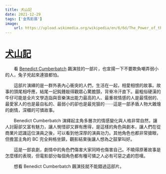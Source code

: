 ```yaml
---
title: 犬山記
date: 2021-12-29
tags: ['金馬影展']
image:
    url: https://upload.wikimedia.org/wikipedia/en/6/6d/The_Power_of_the_Dog_%28film%29.jpg
---
```


# [犬山記](https://en.wikipedia.org/wiki/The_Power_of_the_Dog_(film))
　　看 [Benedict Cumberbatch](https://en.wikipedia.org/wiki/Benedict_Cumberbatch) 飆演技的一部片，也宣揚一下不要欺負嘲弄弱小的人，兔子兇起來連狼都怕。

　　這部片演繹的是一群外表內心衝突的人們，生活在一起，相愛相恨的故事。故事的頭尾相呼應，結尾一記鈍錘敲得觀眾心驚膽顫，背脊冷汗直下。最粗俗硬漢的牛仔可能是全片文學造詣與音樂演出能力最高的人、最重視情感的人是最懦弱的、最愛家人的也是最自私的、最弱小的卻也是最兇狠的⋯⋯這是一部矛盾人物大雜燴的劇情，深櫃的可憐故事。

　　Benedict Cumberbatch 演繹起主角多層次的情感變化與人格非常自然，讓人討厭卻又富有魅力，讓人惋惜卻又罪有應得，是這樣的角色與劇本，讓人們在從商業片認識這位演員之後，可以看到他深厚的演員功力。其他角色也都非常搶眼，但擔當主角的 BC 完全夠格坐鎮，觀影結束後讓人想為之鼓掌叫好。

　　這是一部哀劇，劇情中的角色們傷害大家同時也傷害自己。不曉得原著故事是怎麼樣的表現，但電影部分每個角色都有種可憐之人必有可惡之處的怨嘆。

　　想看 Benedict Cumberbatch 飆演技就不能錯過這部片。
